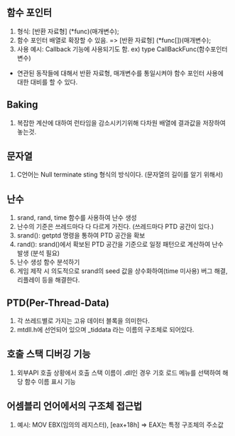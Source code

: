## 함수 포인터
1. 형식: [반환 자료형] (*func)(매개변수);
2. 함수 포인터 배열로 확장할 수 있음. => [반환 자료형] (*func[])(매개변수);
3. 사용 예시: Callback 기능에 사용되기도 함. ex) type CallBackFunc(함수포인터 변수)
* 연관된 동작들에 대해서 반환 자료형, 매개변수를 통일시켜야 함수 포인터 사용에 대한 대비를 할 수 있다.
## Baking
1. 복잡한 계산에 대하여 런타임을 감소시키기위해 다차원 배열에 결과값을 저장하여 놓는것.
## 문자열
1. C언어는 Null terminate sting 형식의 방식이다. (문자열의 길이를 알기 위해서)
## 난수
1. srand, rand, time 함수를 사용하여 난수 생성
2. 난수의 기준은 쓰레드마다 다 다르게 가진다. (쓰레드마다 PTD 공간이 있다.)
3. srand(): getptd 명령을 통하여 PTD 공간을 확보
4. rand():  srand()에서 확보된 PTD 공간을 기준으로 일정 패턴으로 계산하여 난수 발생 (분석 필요)
5. 난수 생성 함수 분석하기
6. 게임 제작 시 의도적으로 srand의 seed 값을 상수화하여(time 미사용) 버그 해결, 리플레이 등을 해결한다.
## PTD(Per-Thread-Data)
1. 각 쓰레드별로 가지는 고유 데이터 블록을 의미한다. 
2. mtdll.h에 선언되어 있으며 _tiddata 라는 이름의 구조체로 되어있다.
## 호출 스택 디버깅 기능
1. 외부API 호출 상황에서 호출 스택 이름이 .dll인 경우 기호 로드 메뉴를 선택하여 해당 함수 이름 표시 기능
## 어셈블리 언어에서의 구조체 접근법
1. 예시: MOV EBX(임의의 레지스터), [eax+18h] => EAX는 특정 구조체의 주소값
